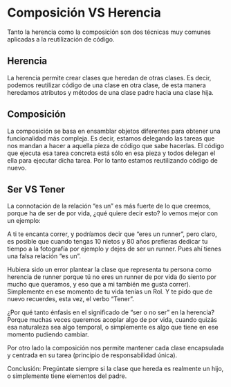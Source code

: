 # Composición VS Herencia

Tanto la herencia como la composición son dos técnicas muy comunes aplicadas a la reutilización de código. 

## Herencia
La herencia permite crear clases que heredan de otras clases. Es decir, podemos reutilizar código de una clase en otra clase, de esta manera heredamos atributos y métodos de una clase padre hacia una clase hija.

## Composición
La composición se basa en ensamblar objetos diferentes para obtener una funcionalidad más compleja. Es decir, estamos delegando las tareas que nos mandan a hacer a aquella pieza de código que sabe hacerlas. El código que ejecuta esa tarea concreta está sólo en esa pieza y todos delegan el ella para ejecutar dicha tarea. Por lo tanto estamos reutilizando código de nuevo.

## Ser VS Tener
La connotación de la relación “es un” es más fuerte de lo que creemos, porque ha de ser de por vida, ¿qué quiere decir esto? lo vemos mejor con un ejemplo:

A ti te encanta correr, y podríamos decir que “eres un runner”, pero claro, es posible que cuando tengas 10 nietos y 80 años prefieras dedicar tu tiempo a la fotografía por ejemplo y dejes de ser un runner. Pues ahí tienes una falsa relación “es un”.

Hubiera sido un error plantear la clase que representa tu persona como herencia de runner porque tú no eres un runner de por vida (lo siento por mucho que queramos, y eso que a mi también me gusta correr). Simplemente en ese momento de tu vida tenías un Rol. Y te pido que de nuevo recuerdes, esta vez, el verbo “Tener”.

¿Por qué tanto énfasis en el significado de “ser o no ser” en la herencia? Porque muchas veces queremos acoplar algo de por vida, cuando quizás esa naturaleza sea algo temporal, o simplemente es algo que tiene en ese momento pudiendo cambiar.

Por otro lado la composición nos permite mantener cada clase encapsulada y centrada en su tarea (principio de responsabilidad única).

Conclusión: Pregúntate siempre si la clase que hereda es realmente un hijo, o simplemente tiene elementos del padre.